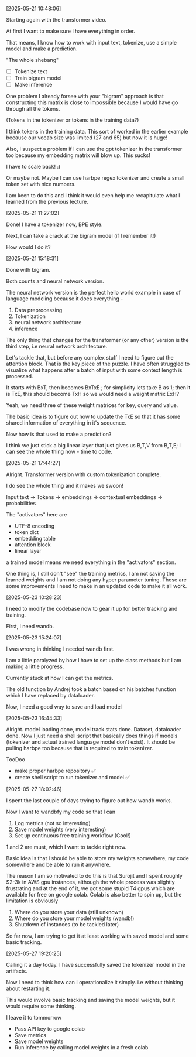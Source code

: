 [2025-05-21 10:48:06]

Starting again with the transformer video.

At first I want to make sure I have everything in order.

That means, I know how to work with input text, tokenize, use a simple model and make a prediction.

"The whole shebang"

- [ ] Tokenize text
- [ ] Train bigram model
- [ ] Make inference

One problem I already forsee with your "bigram" approach is that constructing this matrix is close to impossible because I would have go through all the tokens.

(Tokens in the tokenizer or tokens in the training data?)

I think tokens in the training data. This sort of worked in the earlier example because our vocab size was limited (27 and 65) but now it is huge! 

Also, I suspect a problem if I can use the gpt tokenizer in the transformer too because my embedding matrix will blow up.
This sucks!

I have to scale back! :(

Or maybe not. Maybe I can use harbpe regex tokenizer and create a small token set with nice numbers.

I am keen to do this and I think it would even help me recapitulate what I learned from the previous lecture.

[2025-05-21 11:27:02]

Done! I have a tokenizer now, BPE style.

Next, I can take a crack at the bigram model (if I remember it!)

How would I do it?

[2025-05-21 15:18:31]

Done with bigram.

Both counts and neural network version.

The neural network version is the perfect hello world example in case of language modeling because it does everything - 
1. Data preprocessing
2. Tokenization
3. neural network architecture
4. inference

The only thing that changes for the transformer (or any other) version is the third step, i.e neural network architecture.

Let's tackle that, but before any complex stuff I need to figure out the attention block. That is the key piece of the puzzle. I have often struggled to visualize what happens after a batch of input with some context length is processed.

It starts with BxT, then becomes BxTxE ; for simplicity lets take B as 1; then it is TxE, this should become TxH so we would need a weight matrix ExH?

Yeah, we need three of these weight matrices for key, query and value.

The basic idea is to figure out how to update the TxE so that it has some shared information of everything in it's sequence.

Now how is that used to make a prediction?

I think we just stick a big linear layer that just gives us B,T,V from B,T,E; I can see the whole thing now - time to code.

[2025-05-21 17:44:27]

Alright. Transformer version with custom tokenization complete.

I do see the whole thing and it makes we swoon!

Input text -> Tokens -> embeddings -> contextual embeddings -> probabilities

The "activators" here are
- UTF-8 encoding
- token dict
- embedding table
- attention block
- linear layer

a trained model means we need everything in the "activators" section.

One thing is, I still don't "see" the training metrics, I am not saving the learned weights and I am not doing any hyper parameter tuning. Those are some improvements I need to make in an updated code to make it all work.

[2025-05-23 10:28:23]

I need to modify the codebase now to gear it up for better tracking and training.

First, I need wandb.

[2025-05-23 15:24:07]

I was wrong in thinking I needed wandb first.

I am a little paralyzed by how I have to set up the class methods but I am making a little progress.

Currently stuck at how I can get the metrics.

The old function by Andrej took a batch based on his batches function which I have replaced by dataloader.

Now, I need a good way to save and load model

[2025-05-23 16:44:33]

Alright. model loading done, model track stats done. Dataset, dataloader done. Now I just need a shell script that basically does things if models (tokenizer and actual trained language model don't exist). It should be pulling harbpe too because that is required to train tokenizer.


TooDoo

- make proper harbpe repository ✅
- create shell script to run tokenizer and model ✅


[2025-05-27 18:02:46]

I spent the last couple of days trying to figure out how wandb works.

Now I want to wandbfy my code so that I can

1. Log metrics (not so interesting)
2. Save model weights (very interesting)
3. Set up continuous free training workflow (Cool!)

1 and 2 are must, which I want to tackle right now. 

Basic idea is that I should be able to store my weights somewhere, my code somewhere and be able to run it anywhere. 

The reason I am so motivated to do this is that Surojit and I spent roughly $2-3k in AWS gpu instances, although the whole process was slightly frustrating and at the end of it, we got some stupid T4 gpus which are available for free on google colab. Colab is also better to spin up, but the limitation is obviously

1. Where do you store your data (still unknown)
2. Where do you store your model weights (wandb!)
3. Shutdown of instances (to be tackled later)

So far now, I am trying to get it at least working with saved model and some basic tracking.

[2025-05-27 19:20:25]

Calling it a day today. I have successfully saved the tokenizer model in the artifacts.

Now I need to think how can I operationalize it simply. i.e without thinking about restarting it.

This would involve basic tracking and saving the model weights, but it would require some thinking.

I leave it to tommorrow

- Pass API key to google colab
- Save metrics
- Save model weights
- Run inference by calling model weights in a fresh colab


